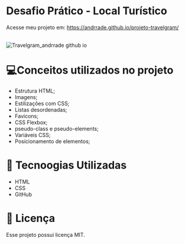 
# Desafio Prático - Local Turístico
Acesse meu projeto em: <a href="https://andrrade.github.io/projeto-travelgram/" target="_blank">https://andrrade.github.io/projeto-travelgram/</a>
<br><br>

![Travelgram_andrrade github io](https://github.com/user-attachments/assets/18dc69cf-8105-4327-84b5-c6f46777ef0a)

# 💻Conceitos utilizados no projeto 
- Estrutura HTML;
- Imagens;
- Estilizações com CSS;
- Listas desordenadas;
- Favicons;
- CSS Flexbox;
- pseudo-class e pseudo-elements;
- Variáveis CSS;
- Posicionamento de elementos;

# 🚀 Tecnoogias Utilizadas

- HTML
- CSS
- GitHub

# 📝 Licença

Esse projeto possui licença MIT.

